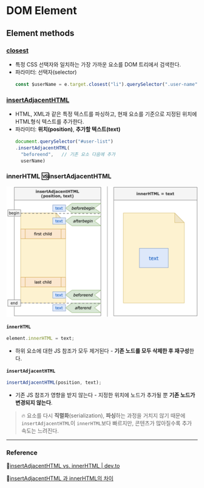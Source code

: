 # DOM Element

## Element methods

### [closest](https://developer.mozilla.org/ko/docs/Web/API/Element/closest)
* 특정 CSS 선택자와 일치하는 가장 가까운 요소를 DOM 트리에서 검색한다.
* 파라미터: 선택자(selector)
  ```js
  const $userName = e.target.closest("li").querySelector(".user-name");
  ```

### [insertAdjacentHTML](https://developer.mozilla.org/ko/docs/Web/API/Element/closest)
* HTML, XML과 같은 특정 텍스트를 파싱하고, 현재 요소를 기준으로 지정된 위치에 HTML형식 텍스트를 추가한다.
* 파라미터: **위치(position)**, **추가할 텍스트(text)**
  ```js
  document.querySelector("#user-list")
  .insertAdjacentHTML(
    "beforeend",   // 기존 요소 다음에 추가
    userName)
  ```

### innerHTML 🆚insertAdjacentHTML 
![insertAdjacentHTML_innerHTML](./HTML_image/addNode.png)

**`innerHTML`** 
```js 
element.innerHTML = text;
```
* 하위 요소에 대한 JS 참조가 모두 제거된다 - **기존 노드를 모두 삭제한 후 재구성**한다.

**`insertAdjacentHTML`**
```js
insertAdjacentHTML(position, text);
```
* 기존 JS 참조가 영향을 받지 않는다 - 지정한 위치에 노드가 추가될 뿐 **기존 노드가 변경되지 않는다**.

> 🔥 요소를 다시 **직렬화**(serialization), **파싱**하는 과정을 거치지 않기 때문에 `insertAdjacentHTML`이 `innerHTML`보다 빠르지만, 콘텐츠가 많아질수록 추가 속도는 느려진다.

***

### Reference

🔗[insertAdjacentHTML vs. innerHTML | dev.to](https://dev.to/jeannienguyen/insertadjacenthtml-vs-innerhtml-4epd)

🔗[insertAdjacentHTML 과 innerHTML의 차이](https://saeatechnote.tistory.com/entry/insertAdjacentHTML-%EA%B3%BC-innerHTML%EC%9D%98-%EC%B0%A8%EC%9D%B4)

